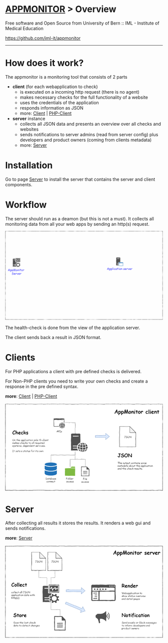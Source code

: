 
# [APPMONITOR](../readme.md) > Overview #
Free software and Open Source from University of Bern :: IML - Institute of Medical Education

https://github.com/iml-it/appmonitor

- - -


# How does it work? #

The appmonitor is a monitoring tool that consists of 2 parts
- **client** (for each webapplication to check)
  - is executed on a incoming http request (there is no agent)
  - makes necessary checks for the full functionality of a website 
  - uses the credentials of the application
  - responds information as JSON
  - more: [Client](client.md) | [PHP-Client](client-php.md)
- **server** instance
  - collects all JSON data and presents an overview over all checks and websites
  - sends notifications to server admins (read from server config) plus developers and product owners (coming from clients metadata)
  - more: [Server](server.md)

# Installation #


Go to page [Server](server.md) to install the server that contains the server and client components.


# Workflow #


The server should run as a deamon (but this is not a must).
It collects all monitoring data from all your web apps by sending an http(s) request.

![Overview](images/appmonitor-request-to-clients.gif "Overview")

The health-check is done from the view of the application server.

The client sends back a result in JSON format.


# Clients #


For PHP applications a client with pre defined checks is delivered.

For Non-PHP clients you need to write your own checks and create a response in the pre defined syntax.
  

**more**: [Client](client.md) | [PHP-Client](client-php.md)

![Client](images/appmonitor-overview-client.png "Client")


# Server #

After collecting all results it stores the results. It renders a web gui and sends notifications.

**more**: [Server](server.md)

![Client](images/appmonitor-overview-server.png "Server")

